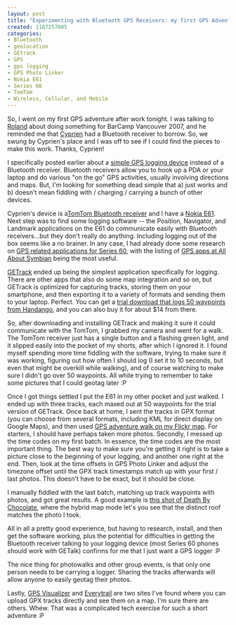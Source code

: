 ```yaml
--- 
layout: post
title: "Experimenting with Bluetooth GPS Receivers: my first GPS Adventure"
created: 1187257005
categories: 
- Bluetooth
- geolocation
- GEtrack
- GPS
- gps logging
- GPS Photo Linker
- Nokia E61
- Series 60
- TomTom
- Wireless, Cellular, and Mobile
---
```

<p>So, I went on my first GPS adventure after work tonight. I was talking to <a href="http://www.rolandtanglao.com">Roland</a> about doing something for BarCamp Vancouver 2007, and he reminded me that <a href="http://radio.weblogs.com/0100115/">Cyprien</a> had a Bluetooth receiver to borrow. So, we swung by Cyprien's place and I was off to see if I could find the pieces to make this work. Thanks, Cyprien!</p>

<p>I specifically posted earlier about a <a href="http://bmannconsulting.com/blog/bmann/want-buy-gps-logging-device">simple GPS logging device</a> instead of a Bluetooth receiver. Bluetooth receivers allow you to hook up a PDA or your laptop and do various "on the go" GPS activities, usually involving directions and maps. But, I'm looking for something dead simple that a) just works and b) doesn't mean fiddling with / charging / carrying a bunch of other devices.</p>
<!--break-->
<p>Cyprien's device is a<a href="http://www.expansys.ca/d.aspx?i=141161">TomTom Bluetooth receiver</a> and I have a <a href="http://bmannconsulting.com/tags/nokia-e61">Nokia E61</a>. Next step was to find some logging software -- the Position, Navigator, and Landmark applications on the E61 do communicate easily with Bluetooth receivers...but they don't really do anything. Including logging out of the box seems like a no brainer. In any case, I had already done some research on <a href="http://del.icio.us/borismann/geo+series60">GPS related applications for Series 60</a>, with the listing of <a href="http://www.allaboutsymbian.com/software/all/GPS/">GPS apps at All About Symbian</a> being the most useful.</p>

<p><a href="http://www.mobile-j.de/snipsnap/space/Products/GETrack">GETrack</a> ended up being the simplest application specifically for logging. There are other apps that also do some map integration and so on, but GETrack is optimized for capturing tracks, storing them on your smartphone, and then exporting it to a variety of formats and sending them to your laptop. Perfect. You can get a <a href="http://www.handango.com/PlatformProductDetail.jsp?siteId=1&productId=188408">trial download that logs 50 waypoints from Handango</a>, and you can also buy it for about $14 from there.</p>

<p>So, after downloading and installing GETrack and making it sure it could communicate with the TomTom, I grabbed my camera and went for a walk. The TomTom receiver just has a single button and a flashing green light, and it slipped easily into the pocket of my shorts, after which I ignored it. I found myself spending more time fiddling with the software, trying to make sure it was working, figuring out how often I should log (I set it to 10 seconds, but even that might be overkill while walking), and of course watching to make sure I didn't go over 50 waypoints. All while trying to remember to take some pictures that I could geotag later :P</p>

<p>Once I got things settled I put the E61 in my other pocket and just walked. I ended up with three tracks, each maxed out at 50 waypoints for the trial version of GETrack. Once back at home, I sent the tracks in GPX format (you can choose from several formats, including KML for direct display on Google Maps), and then used <a href="http://oregonstate.edu/~earlyj/gpsphotolinker/>GPS Photo Linker</a> to load in the tracks, and then loaded in the photos I took. This would be the exact same step to import tracks from a simple GPS logger, the tricky part being that unlike Bluetooth, the interfaces aren't standardized, so you need to find the software to get the tracks off.</p>

<p>Finally, here is my <a href="http://www.flickr.com/map/?&user_id=35034346160@N01&fLat=49.264073&fLon=-123.140601&zl=2&min_taken_date=2007-8-15%2000:00:00&max_taken_date=2007-08-16%2000:00:00">GPS adventure walk on my Flickr map</a>. For starters, I should have perhaps taken more photos. Secondly, I messed up the time codes on my first batch. In essence, the time codes are the most important thing. The best way to make sure you're getting it right is to take a picture close to the beginning of your logging, and another one right at the end. Then, look at the time offsets in GPS Photo Linker and adjust the timezone offset until the GPX track timestamps match up with your first / last photos. This doesn't have to be exact, but it should be close.</p>

<p>I manually fiddled with the last batch, matching up track waypoints with photos, and got great results. A good example is <a href="http://www.flickr.com/map/?&user_id=35034346160@N01&fLat=49.264055&fLon=-123.140602&zl=1&min_taken_date=2007-8-15%2000:00:00&max_taken_date=2007-08-16%2000:00:00&map_type=hyb">this shot of Death By Chocolate</a>, where the hybrid map mode let's you see that the distinct roof matches the photo I took.</p>

<p>All in all a pretty good experience, but having to research, install, and then get the software working, plus the potential for difficulties in getting the Bluetooth receiver talking to your logging device (most Series 60 phones should work with GETalk) confirms for me that I just want a GPS logger :P</p>

<p>The nice thing for photowalks and other group events, is that only one person needs to be carrying a logger. Sharing the tracks afterwards will allow anyone to easily geotag their photos.</p>

<p>Lastly, <a href="http://www.gpsvisualizer.com/">GPS Visualizer</a> and <a href="http://www.everytrail.com">Everytrail</a> are two sites I've found where you can upload GPX tracks directly and see them on a map. I'm sure there are others. Whew. That was a complicated tech exercise for such a short adventure :P</p>
